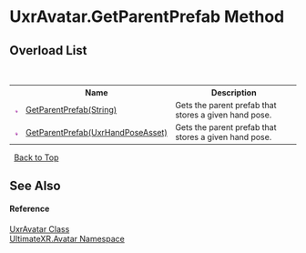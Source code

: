 # UxrAvatar.GetParentPrefab Method 
 


## Overload List
&nbsp;<table><tr><th></th><th>Name</th><th>Description</th></tr><tr><td>![Public method](media/pubmethod.gif "Public method")</td><td><a href="M_UltimateXR_Avatar_UxrAvatar_GetParentPrefab">GetParentPrefab(String)</a></td><td>
Gets the parent prefab that stores a given hand pose.</td></tr><tr><td>![Public method](media/pubmethod.gif "Public method")</td><td><a href="M_UltimateXR_Avatar_UxrAvatar_GetParentPrefab_1">GetParentPrefab(UxrHandPoseAsset)</a></td><td>
Gets the parent prefab that stores a given hand pose.</td></tr></table>&nbsp;
<a href="#uxravatar.getparentprefab-method">Back to Top</a>

## See Also


#### Reference
<a href="T_UltimateXR_Avatar_UxrAvatar">UxrAvatar Class</a><br /><a href="N_UltimateXR_Avatar">UltimateXR.Avatar Namespace</a><br />